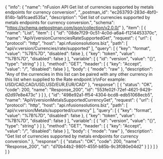 {
  "info": {
    "name": "nFusion API Get list of currencies supported by metals endpoints for currency conversion",
    "_postman_id": "ec263793-283d-4bf0-814b-1a91caed535a",
    "description": "Get list of currencies supported by metals endpoints for currency conversion.",
    "schema": "https://schema.getpostman.com/json/collection/v2.0.0/"
  },
  "item": [
    {
      "name": "List",
      "item": [
        {
          "id": "08de7f29-0c51-4c0d-a6a4-f1214453370c",
          "name": "ApiV{versionCurrenciesRateSupportedGet",
          "request": {
            "url": {
              "protocol": "http",
              "host": "api.nfusionsolutions.biz",
              "path": [
                "api/v:version/Currencies/rate/supported"
              ],
              "query": [
                {
                  "key": "format",
                  "value": "%7B%7D",
                  "disabled": false
                },
                {
                  "key": "token",
                  "value": "%7B%7D",
                  "disabled": false
                }
              ],
              "variable": [
                {
                  "id": "version",
                  "value": "{}",
                  "type": "string"
                }
              ]
            },
            "method": "GET",
            "header": [
              {
                "key": "Accept",
                "value": "*/*",
                "disabled": false
              }
            ],
            "body": {
              "mode": "raw"
            },
            "description": "Any of the currencies in this list can be paired with any other currency in this list when supplied to the Rate endpoint.\r\nFor example: USD/CAD,CAD/USD,USD/EUR,EUR/CAD"
          },
          "response": [
            {
              "status": "OK",
              "code": 200,
              "name": "Response_200",
              "id": "553fe02f-72ef-4621-9429-d2d97e8e473c"
            }
          ]
        },
        {
          "id": "498e92a1-ff54-4304-bcd8-edb51068ecb5",
          "name": "ApiV{versionMetalsSupportedCurrencyGet",
          "request": {
            "url": {
              "protocol": "http",
              "host": "api.nfusionsolutions.biz",
              "path": [
                "api/v:version/Metals/supported/currency"
              ],
              "query": [
                {
                  "key": "format",
                  "value": "%7B%7D",
                  "disabled": false
                },
                {
                  "key": "token",
                  "value": "%7B%7D",
                  "disabled": false
                }
              ],
              "variable": [
                {
                  "id": "version",
                  "value": "{}",
                  "type": "string"
                }
              ]
            },
            "method": "GET",
            "header": [
              {
                "key": "Accept",
                "value": "*/*",
                "disabled": false
              }
            ],
            "body": {
              "mode": "raw"
            },
            "description": "Get list of currencies supported by metals endpoints for currency conversion."
          },
          "response": [
            {
              "status": "OK",
              "code": 200,
              "name": "Response_200",
              "id": "d70b44b2-9801-455f-b85b-9c3f080e04d2"
            }
          ]
        }
      ]
    }
  ]
}